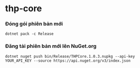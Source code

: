 ﻿# thp-core

### Đóng gói phiên bản mới

`dotnet pack -c Release`

### Đăng tải phiên bản mới lên NuGet.org

`dotnet nuget push bin/Release/THPCore.1.0.3.nupkg --api-key YOUR_API_KEY --source https://api.nuget.org/v3/index.json`